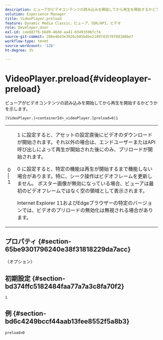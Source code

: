 ```yaml
---
description: ビューアがビデオコンテンツの読み込みを開始してから再生を開始するかどうかを示します。
solution: Experience Manager
title: VideoPlayer.preload
feature: Dynamic Media Classic，ビューア，SDK/API，ビデオ
role: Developer,User
exl-id: cee887f6-bbd9-46dd-aa41-03493596fcf4
source-git-commit: 206e4643e3926cb85b4be2189743578f88180be7
workflow-type: tm+mt
source-wordcount: '126'
ht-degree: 3%

---
```


# VideoPlayer.preload{#videoplayer-preload}

ビューアがビデオコンテンツの読み込みを開始してから再生を開始するかどうかを示します。

`[VideoPlayer.|<containerId>_videoPlayer.]preload=0|1`

<table id="table_AE7AAFA9B4374E31B51D06511EB96401"> 
 <tbody> 
  <tr> 
   <td colname="col1"> <p> <span class="codeph"> 0 | 1 </span> </p> </td> 
   <td colname="col2"> <p> <span class="codeph"> 1 </span>に設定すると、アセットの設定直後にビデオのダウンロードが開始されます。それ以外の場合は、エンドユーザーまたはAPI呼び出しによって再生が開始された後にのみ、プリロードが開始されます。 </p> <p><span class="codeph"> 0 </span>に設定すると、特定の機能は再生が開始するまで機能しない場合があります。特に、シーク操作はビデオフレームを更新しません。 ポスター画像が無効になっている場合、ビューアは最初のビデオフレームではなく空の領域として表示されます。 </p> <p>Internet Explorer 11およびEdgeブラウザーの特定のバージョンでは、ビデオのプリロードの無効化は無視される場合があります。 </p> </td> 
  </tr> 
 </tbody> 
</table>

## プロパティ {#section-65be9301796240e38f31818229da7acc}

（オプション）

## 初期設定 {#section-bd374ffc5182484faa77a7a3c8fa70f2}

`1`

## 例 {#section-bd6c4249bccf44aab13fee8552f5a8b3}

`preload=0`
